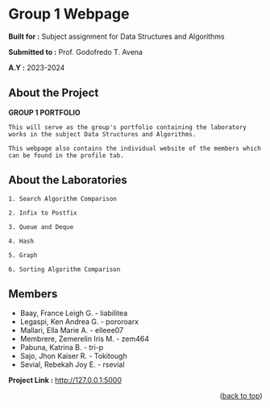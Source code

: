 # Group 1 Webpage

  **Built for :** Subject assignment for Data Structures and Algorithms

  **Submitted to :** Prof. Godofredo T. Avena
  
  **A.Y :** 2023-2024

## About the Project
**GROUP 1 PORTFOLIO**

    This will serve as the group's portfolio containing the laboratory works in the subject Data Structures and Algorithms.

    This webpage also contains the individual website of the members which can be found in the profile tab.

## About the Laboratories

    1. Search Algorithm Comparison

    2. Infix to Postfix

    3. Queue and Deque

    4. Hash

    5. Graph

    6. Sorting Algorithm Comparison

## Members

   - Baay, France Leigh G.           -       liabilitea
   - Legaspi, Ken Andrea G.          -       pororoarx
   - Mallari, Ella Marie A.          -       elleee07
   - Membrere, Zemerelin Iris M.     -       zem464
   - Pabuna, Katrina B.              -       tri-p
   - Sajo, Jhon Kaiser R.            -       Tokitough
   - Sevial, Rebekah Joy E.          -       rsevial

**Project Link :** http://127.0.0.1:5000

<p align="right">(<a href="#readme-top">back to top</a>)</p>